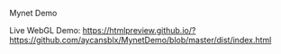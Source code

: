 Mynet Demo

Live WebGL Demo: https://htmlpreview.github.io/?https://github.com/aycansblx/MynetDemo/blob/master/dist/index.html
